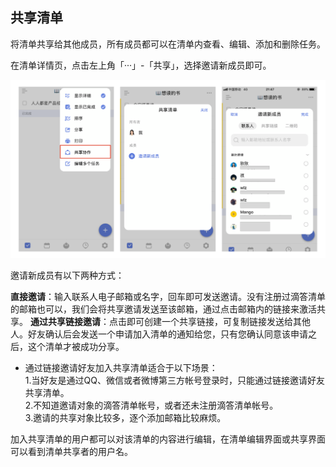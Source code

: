 ## 共享清单

将清单共享给其他成员，所有成员都可以在清单内查看、编辑、添加和删除任务。

在清单详情页，点击左上角「···」-「共享」，选择邀请新成员即可。

![](./images/share/invite.png)

邀请新成员有以下两种方式：

**直接邀请**：输入联系人电子邮箱或名字，回车即可发送邀请。没有注册过滴答清单的邮箱也可以，我们会将共享邀请发送至该邮箱，通过点击邮箱内的链接来激活共享。
**通过共享链接邀请**：点击即可创建一个共享链接，可复制链接发送给其他人。好友确认后会发送一个申请加入清单的通知给您，只有您确认同意该申请之后，这个清单才被成功分享。

* 通过链接邀请好友加入共享清单适合于以下场景： <br>1.当好友是通过QQ、微信或者微博第三方帐号登录时，只能通过链接邀请好友共享清单。 <br>2.不知道邀请对象的滴答清单帐号，或者还未注册滴答清单帐号。 <br>3.邀请的共享对象比较多，逐个添加邮箱比较麻烦。 

加入共享清单的用户都可以对该清单的内容进行编辑，在清单编辑界面或共享界面可以看到清单共享者的用户名。